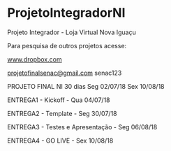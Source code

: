 # ProjetoIntegradorNI
Projeto Integrador - Loja Virtual Nova Iguaçu

Para pesquisa de outros projetos  acesse:

www.dropbox.com

projetofinalsenac@gmail.com
senac123

PROJETO FINAL NI	30 dias	Seg 02/07/18	Sex 10/08/18

ENTREGA1 - Kickoff - Qua 04/07/18

ENTREGA2 - Template -	Seg 30/07/18

ENTREGA3 - Testes e Apresentação	- Seg 06/08/18

ENTREGA4 - GO LIVE	- Sex 10/08/18



